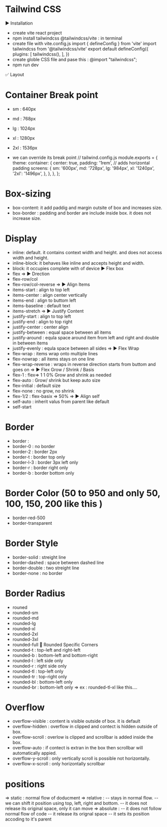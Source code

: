 
# Tailwind CSS

▶️ Installation 
- create vite react project
- npm install tailwindcss @tailwindcss/vite : in terminal
- create file with vite.config.js 
    import { defineConfig } from 'vite'
    import tailwindcss from '@tailwindcss/vite'
    export default defineConfig({
    plugins: [
        tailwindcss(),
    ],
    })
- create globle CSS file and pase this : @import "tailwindcss";
- npm run dev

✅ Layout
# Container Break point
- sm : 640px
- md : 768px
- lg : 1024px
- xl : 1280px
- 2xl : 1536px

- we can override its break point
// tailwind.config.js
module.exports = {
  theme: 
    container: {
      center: true,
      padding: '1rem', // adds horizontal padding
      screens: {
        sm: '600px',
        md: '728px',
        lg: '984px',
        xl: '1240px',
        '2xl': '1496px',
      },
    },
  },
};

# Box-sizing
- box-content: it add paddig and margin outsite of box and increases size.
- box-border : padding and border are include inside box. it does not increase size.

# Display
- inline: default. it contains context width and height. and does not access width and height.
- inline-block: it behaves like inline and accepts height and width.
- block: it occupies complete with of device
▶ Flex box
- flex
=> ▶️ Drection
- flex-row/col
- flex-row/col-reverse
=> ▶️ Align Items
- items-start : align to top left
- items-center : align center vertically
- items-end : align to buttom left
- items-baseline : default text
- items-stretch
=> ▶️ Justify Content
- justify-start : align to top left
- justify-end : align to top right
- justify-center : center align
- justify-between : equal space between all items
- justify-around : equla space around item from left and right and double in between items
- justify-evenly : equla space between all sides
=> ▶️ Flex Wrap
- flex-wrap : items wrap onto multiple lines
- flex-nowrap : all items stays on one line
- flex-wrap-reverse : wraps in reverse direction starts from buttom and goes on
=> ▶️ Flex Grow / Shrink / Basis
- flex-1 : flex=> 1 1 0% Grow and shrink as needed
- flex-auto : Grow/ shrink but keep auto size
- flex-initial : default size
- flex-none : no grow, no shrink
- flex-1/2 : flex-basix => 50%
=> ▶️ Align self
- self-auto : inherit valus from parent like default
- self-start

# Border 
- border : 
- border-0 : no border
- border-2 : border 2px
- border-t : border top only
- border-l-3 : border 3px left only
- border-r : border right only
- border-b : border bottom only
# Border Color (50 to 950 and only 50, 100, 150, 200 like this )
- border-red-500
- border-transparent
# Border Style
- border-solid : streight line
- border-dashed : space between dashed line
- border-double : two streight line
- border-none : no border
# Border Radius
- rouned
- rounded-sm
- rounded-md
- rounded-lg
- rounded-xl
- rounded-2xl
- rounded-3xl
- rounded-full
🔘 Rounded Specific Corners
- rounded-t : top-left and right-left
- rounded-b : bottom-left and bottom-right
- rounded-l : left side only
- rounded-r : right side only
- rounded-tl : top-left only
- rounded-tr : top-right only
- rounded-bl : bottom-left only
- rounded-br : bottom-left only
=> ex : rounded-tl-xl like this....

# Overflow
- overflow-visible : content is visible outside of box. it is default
- overflow-hidden : overflow in clipped and contect is hidden outside of box.
- overflow-scroll : overlow is clipped and scrollbar is added inside the box.
- overflow-auto : if contect is extran in the box then scrollbar will automatically appied. 
- overflow-y-scroll : only vertically scroll is possible not horizontally.
- overflow-x-scroll : only horizontally scrollbar 

# positions
=> static : normal flow of doducment
=> relative : 
-- stays in normal flow.
-- we can shift it position using top, left, right and bottom.
-- it does not release its original space, only it can move
=> absolute :
-- it does not follow normal flow of code 
-- it release its orignal space
-- it sets its position accoding to it's parent
 